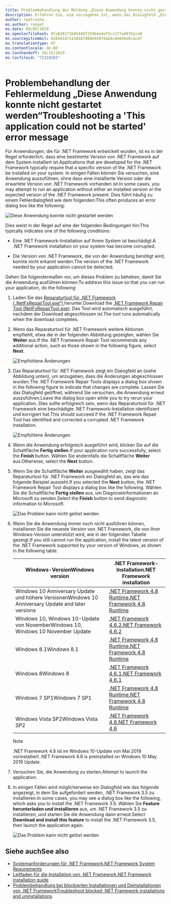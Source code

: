 ```yaml
---
title: Problembehandlung der Meldung „Diese Anwendung konnte nicht gestartet werden“
description: Erfahren Sie, wie vorzugehen ist, wenn das Dialogfeld „Diese Anwendung konnte nicht gestartet werden“ angezeigt wird.
author: rpetrusha
ms.author: ronpet
ms.date: 09/05/2019
ms.openlocfilehash: 8fa8381f1b05445f259b4e4af5cc17fa487b2ce0
ms.sourcegitcommit: 628e8147ca10187488e6407dab4c4e6ebe0cac47
ms.translationtype: HT
ms.contentlocale: de-DE
ms.lasthandoff: 10/15/2019
ms.locfileid: "72319165"
---
```

# <a name="troubleshooting-a-this-application-could-not-be-started-error-message"></a><span data-ttu-id="6da8a-103">Problembehandlung der Fehlermeldung „Diese Anwendung konnte nicht gestartet werden“</span><span class="sxs-lookup"><span data-stu-id="6da8a-103">Troubleshooting a 'This application could not be started' error message</span></span>

<span data-ttu-id="6da8a-104">Für Anwendungen, die für .NET Framework entwickelt wurden, ist es in der Regel erforderlich, dass eine bestimmte Version von .NET Framework auf dem System installiert ist.</span><span class="sxs-lookup"><span data-stu-id="6da8a-104">Applications that are developed for the .NET Framework typically require that a specific version of the .NET Framework be installed on your system.</span></span> <span data-ttu-id="6da8a-105">In einigen Fällen können Sie versuchen, eine Anwendung auszuführen, ohne dass eine installierte Version oder die erwartete Version von .NET Framework vorhanden ist.</span><span class="sxs-lookup"><span data-stu-id="6da8a-105">In some cases, you may attempt to run an application without either an installed version or the expected version of the .NET Framework present.</span></span> <span data-ttu-id="6da8a-106">Dies führt häufig zu einem Fehlerdialogfeld wie dem folgenden:</span><span class="sxs-lookup"><span data-stu-id="6da8a-106">This often produces an error dialog box like the following:</span></span>

![Diese Anwendung konnte nicht gestartet werden](media/application-not-started/app-could-not-be-started.png)

<span data-ttu-id="6da8a-108">Dies weist in der Regel auf eine der folgenden Bedingungen hin:</span><span class="sxs-lookup"><span data-stu-id="6da8a-108">This typically indicates one of the following conditions:</span></span>

- <span data-ttu-id="6da8a-109">Eine .NET Framework-Installation auf Ihrem System ist beschädigt.</span><span class="sxs-lookup"><span data-stu-id="6da8a-109">A .NET Framework installation on your system has become corrupted.</span></span>

- <span data-ttu-id="6da8a-110">Die Version von .NET Framework, die von der Anwendung benötigt wird, konnte nicht erkannt werden.</span><span class="sxs-lookup"><span data-stu-id="6da8a-110">The version of the .NET Framework needed by your application cannot be detected.</span></span>

<span data-ttu-id="6da8a-111">Gehen Sie folgendermaßen vor, um dieses Problem zu beheben, damit Sie die Anwendung ausführen können:</span><span class="sxs-lookup"><span data-stu-id="6da8a-111">To address this issue so that you can run your application, do the following:</span></span>

1. <span data-ttu-id="6da8a-112">Laden Sie das [Reparaturtool für .NET Framework („NetFxRepairTool.exe“) ](https://www.microsoft.com/download/details.aspx?id=30135) herunter.</span><span class="sxs-lookup"><span data-stu-id="6da8a-112">Download the [.NET Framework Repair Tool (NetFxRepairTool.exe)](https://www.microsoft.com/download/details.aspx?id=30135).</span></span> <span data-ttu-id="6da8a-113">Das Tool wird automatisch ausgeführt, nachdem der Download abgeschlossen ist.</span><span class="sxs-lookup"><span data-stu-id="6da8a-113">The tool runs automatically when the download completes.</span></span>

1. <span data-ttu-id="6da8a-114">Wenn das Reparaturtool für .NET Framework weitere Aktionen empfiehlt, etwa die in der folgenden Abbildung gezeigten, wählen Sie **Weiter** aus.</span><span class="sxs-lookup"><span data-stu-id="6da8a-114">If the .NET Framework Repair Tool recommends any additional action, such as those shown in the following figure, select **Next**.</span></span>

   ![Empfohlene Änderungen](media/application-not-started/repair-tool-recommended-changes.png)

1. <span data-ttu-id="6da8a-116">Das Reparaturtool für .NET Framework zeigt ein Dialogfeld an (siehe Abbildung unten), um anzugeben, dass die Änderungen abgeschlossen wurden.</span><span class="sxs-lookup"><span data-stu-id="6da8a-116">The .NET Framework Repair Tools displays a dialog box shown in the following figure to indicate that changes are complete.</span></span> <span data-ttu-id="6da8a-117">Lassen Sie das Dialogfeld geöffnet, während Sie versuchen, die Anwendung erneut auszuführen.</span><span class="sxs-lookup"><span data-stu-id="6da8a-117">Leave the dialog box open while you to try rerun your application.</span></span> <span data-ttu-id="6da8a-118">Dies sollte erfolgreich sein, wenn das Reparaturtool für .NET Framework eine beschädigte .NET Framework-Installation identifiziert und korrigiert hat.</span><span class="sxs-lookup"><span data-stu-id="6da8a-118">This should succeed if the .NET Framework Repair Tool has identified and corrected a corrupted .NET Framework installation.</span></span>

   ![Empfohlene Änderungen](media/application-not-started/repair-tool-changes-complete.png)

1. <span data-ttu-id="6da8a-120">Wenn die Anwendung erfolgreich ausgeführt wird, klicken Sie auf die Schaltfläche **Fertig stellen**.</span><span class="sxs-lookup"><span data-stu-id="6da8a-120">If your application runs successfully, select the **Finish** button.</span></span> <span data-ttu-id="6da8a-121">Wählen Sie andernfalls die Schaltfläche **Weiter** aus.</span><span class="sxs-lookup"><span data-stu-id="6da8a-121">Otherwise, select the **Next** button.</span></span>

1. <span data-ttu-id="6da8a-122">Wenn Sie die Schaltfläche **Weiter** ausgewählt haben, zeigt das Reparaturtool für .NET Framework ein Dialogfeld an, das wie das folgende Beispiel aussieht.</span><span class="sxs-lookup"><span data-stu-id="6da8a-122">If you selected the **Next** button, the .NET Framework Repair Tool displays a dialog box like the following.</span></span> <span data-ttu-id="6da8a-123">Wählen Sie die Schaltfläche **Fertig stellen** aus, um Diagnoseinformationen an Microsoft zu senden.</span><span class="sxs-lookup"><span data-stu-id="6da8a-123">Select the **Finish** button to send diagnostic information to Microsoft.</span></span>

   ![Das Problem kann nicht gelöst werden](media/application-not-started/repair-tool-no-resolution.png)

1. <span data-ttu-id="6da8a-125">Wenn Sie die Anwendung immer noch nicht ausführen können, installieren Sie die neueste Version von .NET Framework, die von Ihrer Windows-Version unterstützt wird, wie in der folgenden Tabelle gezeigt.</span><span class="sxs-lookup"><span data-stu-id="6da8a-125">If you still cannot run the application, install the latest version of the .NET Framework supported by your version of Windows, as shown in the following table.</span></span>

   |<span data-ttu-id="6da8a-126">Windows-Version</span><span class="sxs-lookup"><span data-stu-id="6da8a-126">Windows version</span></span>|<span data-ttu-id="6da8a-127">.NET Framework-Installation</span><span class="sxs-lookup"><span data-stu-id="6da8a-127">.NET Framework installation</span></span>|
   |---|---|
   |<span data-ttu-id="6da8a-128">Windows 10 Anniversary Update und höhere Versionen</span><span class="sxs-lookup"><span data-stu-id="6da8a-128">Windows 10 Anniversary Update and later versions</span></span>|[<span data-ttu-id="6da8a-129">.NET Framework 4.8 Runtime</span><span class="sxs-lookup"><span data-stu-id="6da8a-129">.NET Framework 4.8 Runtime</span></span>](https://dotnet.microsoft.com/download/dotnet-framework/net48)|
   |<span data-ttu-id="6da8a-130">Windows 10, Windows 10-Update von November</span><span class="sxs-lookup"><span data-stu-id="6da8a-130">Windows 10, Windows 10 November Update</span></span>|[<span data-ttu-id="6da8a-131">.NET Framework 4.6.2</span><span class="sxs-lookup"><span data-stu-id="6da8a-131">.NET Framework 4.6.2</span></span>](https://www.microsoft.com/download/details.aspx?id=53345)|
   |<span data-ttu-id="6da8a-132">Windows 8.1</span><span class="sxs-lookup"><span data-stu-id="6da8a-132">Windows 8.1</span></span>|[<span data-ttu-id="6da8a-133">.NET Framework 4.8 Runtime</span><span class="sxs-lookup"><span data-stu-id="6da8a-133">.NET Framework 4.8 Runtime</span></span>](https://dotnet.microsoft.com/download/dotnet-framework/net48)|
   |<span data-ttu-id="6da8a-134">Windows 8</span><span class="sxs-lookup"><span data-stu-id="6da8a-134">Windows 8</span></span>|[<span data-ttu-id="6da8a-135">.NET Framework 4.6.1</span><span class="sxs-lookup"><span data-stu-id="6da8a-135">.NET Framework 4.6.1</span></span>](https://www.microsoft.com/download/details.aspx?id=49981)|
   |<span data-ttu-id="6da8a-136">Windows 7 SP1</span><span class="sxs-lookup"><span data-stu-id="6da8a-136">Windows 7 SP1</span></span>|[<span data-ttu-id="6da8a-137">.NET Framework 4.8 Runtime</span><span class="sxs-lookup"><span data-stu-id="6da8a-137">.NET Framework 4.8 Runtime</span></span>](https://dotnet.microsoft.com/download/dotnet-framework/net48)|
   |<span data-ttu-id="6da8a-138">Windows Vista SP2</span><span class="sxs-lookup"><span data-stu-id="6da8a-138">Windows Vista SP2</span></span>|[<span data-ttu-id="6da8a-139">.NET Framework 4.6</span><span class="sxs-lookup"><span data-stu-id="6da8a-139">.NET Framework 4.6</span></span>](https://www.microsoft.com/download/details.aspx?id=48130)|

   > [!NOTE]
   > <span data-ttu-id="6da8a-140">.NET Framework 4.8 ist im Windows 10-Update von Mai 2019 vorinstalliert.</span><span class="sxs-lookup"><span data-stu-id="6da8a-140">.NET Framework 4.8 is preinstalled on Windows 10 May 2019 Update.</span></span>

1. <span data-ttu-id="6da8a-141">Versuchen Sie, die Anwendung zu starten.</span><span class="sxs-lookup"><span data-stu-id="6da8a-141">Attempt to launch the application.</span></span>

1. <span data-ttu-id="6da8a-142">In einigen Fällen wird möglicherweise ein Dialogfeld wie das folgende angezeigt, in dem Sie aufgefordert werden, .NET Framework 3.5 zu installieren.</span><span class="sxs-lookup"><span data-stu-id="6da8a-142">In some cases, you may see a dialog box like the following, which asks you to install the .NET Framework 3.5.</span></span> <span data-ttu-id="6da8a-143">Wählen Sie **Feature herunterladen und installieren** aus, um .NET Framework 3.5 zu installieren, und starten Sie die Anwendung dann erneut.</span><span class="sxs-lookup"><span data-stu-id="6da8a-143">Select **Download and install this feature** to install the .NET Framework 3.5, then launch the application again.</span></span>

   ![Das Problem kann nicht gelöst werden](media/application-not-started/install-3-5.png)

## <a name="see-also"></a><span data-ttu-id="6da8a-145">Siehe auch</span><span class="sxs-lookup"><span data-stu-id="6da8a-145">See also</span></span>

- [<span data-ttu-id="6da8a-146">Systemanforderungen für .NET Framework</span><span class="sxs-lookup"><span data-stu-id="6da8a-146">.NET Framework System Requirements</span></span>](../get-started/system-requirements.md)
- [<span data-ttu-id="6da8a-147">Leitfaden für die Installation von .NET Framework</span><span class="sxs-lookup"><span data-stu-id="6da8a-147">.NET Framework installation guide</span></span>](index.md)
- [<span data-ttu-id="6da8a-148">Problembehandlung bei blockierten Installationen und Deinstallationen von .NET Framework</span><span class="sxs-lookup"><span data-stu-id="6da8a-148">Troubleshoot blocked .NET Framework installations and uninstallations</span></span>](troubleshoot-blocked-installations-and-uninstallations.md)
